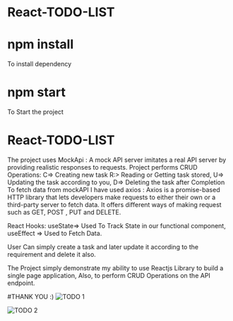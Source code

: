 # React-TODO-LIST

# npm install
 To install dependency

# npm start
 To Start the  project
# React-TODO-LIST

The project uses MockApi : A mock API server imitates a real API server by providing realistic responses to requests.
Project performs CRUD Operations: C=> Creating new task R:> Reading or Getting task stored, U=> Updating the task according to you,
 D=> Deleting the task after Completion 
To fetch data from mockAPI I have used axios : 
Axios is a promise-based HTTP library that lets developers make requests to either their own or a third-party server to fetch data.
It offers different ways of making request such as GET, POST , PUT and DELETE.

React Hooks: useState=> Used To Track State in our functional component, useEffect => Used to Fetch Data.

User Can simply create a task and later update it according to the  requirement and delete it also.

The Project simply demonstrate my ability to use Reactjs Library to build a single page application,
Also, to perform CRUD Operations on the API endpoint.

#THANK YOU :)
![TODO 1](https://github.com/ANISH-18/React-TODO-LIST/assets/123977257/902e07c8-29e8-4456-b0d6-c8e7e74accd3)

![TODO 2](https://github.com/ANISH-18/React-TODO-LIST/assets/123977257/1fb2e246-8bcf-4781-86e0-1e2802a42043)

